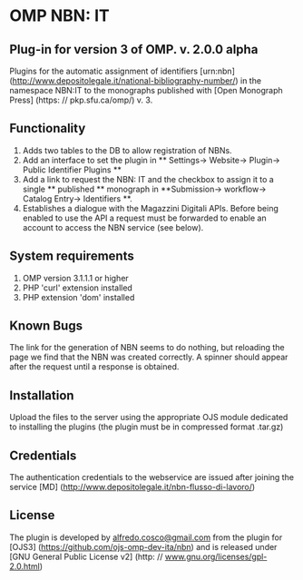 OMP NBN: IT
===========
Plug-in for version 3 of OMP.
v. 2.0.0 alpha
------------

Plugins for the automatic assignment of identifiers [urn:nbn] (http://www.depositolegale.it/national-bibliography-number/) in the namespace NBN:IT to the monographs published with [Open Monograph Press] (https: // pkp.sfu.ca/omp/) v. 3.

Functionality
-------------
1. Adds two tables to the DB to allow registration of NBNs.
2. Add an interface to set the plugin in ** Settings-> Website-> Plugin-> Public Identifier Plugins **
3. Add a link to request the NBN: IT and the checkbox to assign it to a single ** published ** monograph  in **Submission-> workflow-> Catalog Entry-> Identifiers **.
4. Establishes a dialogue with the Magazzini Digitali APIs. Before being enabled to use the API a request must be forwarded to enable an account to access the NBN service (see below).

System requirements
--------------------
1. OMP version 3.1.1.1 or higher
2. PHP 'curl' extension installed
3. PHP extension 'dom' installed

Known Bugs
---------------
The link for the generation of NBN seems to do nothing, but reloading the page we find that the NBN was created correctly.
A spinner should appear after the request until a response is obtained.

Installation
-------------
Upload the files to the server using the appropriate OJS module dedicated to installing the plugins (the plugin must be in compressed format .tar.gz)

Credentials
-----------
The authentication credentials to the webservice are issued after joining the service [MD] (http://www.depositolegale.it/nbn-flusso-di-lavoro/)

License
-------
The plugin is developed by alfredo.cosco@gmail.com from the plugin for [OJS3] (https://github.com/ojs-omp-dev-ita/nbn) and is released under [GNU General Public License v2] (http: // www.gnu.org/licenses/gpl-2.0.html)